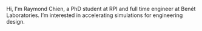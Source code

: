 Hi, I'm Raymond Chien, a PhD student at RPI and full time engineer at Benét Laboratories.  I’m interested in accelerating simulations for engineering design. 

<!---
raymondchien/raymondchien is a ✨ special ✨ repository because its `README.md` (this file) appears on your GitHub profile.
You can click the Preview link to take a look at your changes.
--->
